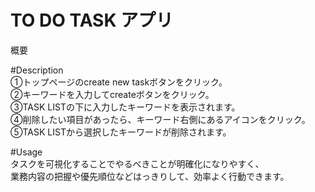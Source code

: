 # TO DO TASK アプリ

概要  

#Description  
①トップページのcreate new taskボタンをクリック。  
②キーワードを入力してcreateボタンをクリック。  
③TASK LISTの下に入力したキーワードを表示されます。  
④削除したい項目があったら、キーワード右側にあるアイコンをクリック。  
⑤TASK LISTから選択したキーワードが削除されます。

#Usage  
タスクを可視化することでやるべきことが明確化になりやすく、  
業務内容の把握や優先順位などはっきりして、効率よく行動できます。


